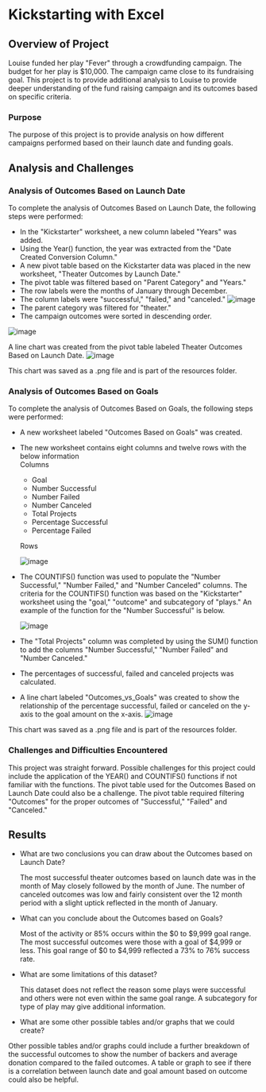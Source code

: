 # Kickstarting with Excel

## Overview of Project
Louise funded her play "Fever" through a crowdfunding campaign.  The budget for her play is $10,000.  The campaign came close
to its fundraising goal.  This project is to provide additional analysis to Louise to provide deeper understanding of
the fund raising campaign and its outcomes based on specific criteria.

### Purpose
The purpose of this project is to provide analysis on how different campaigns performed based on their launch date
and funding goals.


## Analysis and Challenges

### Analysis of Outcomes Based on Launch Date

To complete the analysis of Outcomes Based on Launch Date, the following steps were performed:

  * In the "Kickstarter" worksheet, a new column labeled "Years" was added.
  * Using the Year() function, the year was extracted from the "Date Created Conversion Column."
  * A new pivot table based on the Kickstarter data was placed in the new worksheet, "Theater Outcomes by Launch Date."
  * The pivot table was filtered based on "Parent Category" and "Years."
  * The row labels were the months of January through December.
  * The column labels were "successful," "failed," and "canceled."
   ![image](https://user-images.githubusercontent.com/100876517/160254948-e34212d4-d1f6-4a9a-a13a-32c629c70e84.png)
  * The parent category was filtered for "theater."
  * The campaign outcomes were sorted in descending order.
  
  ![image](https://user-images.githubusercontent.com/100876517/160255018-946f93cc-41d5-4962-970b-746e0875c118.png)
  
A line chart was created from the pivot table labeled Theater Outcomes Based on Launch Date.
![image](https://user-images.githubusercontent.com/100876517/160254715-951c2d49-e2fa-4baa-be32-62d1c142c74c.png)

This chart was saved as a .png file and is part of the resources folder.


### Analysis of Outcomes Based on Goals

To complete the analysis of Outcomes Based on Goals, the following steps were performed:

  * A new worksheet labeled "Outcomes Based on Goals" was created.
  * The new worksheet contains eight columns and twelve rows with the below information  
      Columns
      * Goal
      * Number Successful
      * Number Failed
      * Number Canceled
      * Total Projects
      * Percentage Successful
      * Percentage Failed

      Rows
      
     ![image](https://user-images.githubusercontent.com/100876517/160255319-2509b569-205d-41e1-81c5-58de84d35494.png) 
      
  * The COUNTIFS() function was used to populate the "Number Successful," "Number Failed," and "Number Canceled" columns. 
    The criteria for the COUNTIFS() function was based on the "Kickstarter" worksheet using the "goal," "outcome" and subcategory
    of "plays."  An example of the function for the "Number Successful" is below.
    
    ![image](https://user-images.githubusercontent.com/100876517/160288457-309be781-9ab7-4c9f-aae0-513cd6d9463f.png)
    
  * The "Total Projects" column was completed by using the SUM() function to add the columns "Number Successful," "Number Failed"
    and "Number Canceled."
  * The percentages of successful, failed and canceled projects was calculated.
  * A line chart labeled "Outcomes_vs_Goals" was created to show the relationship of the percentage successful, failed or canceled
    on the y-axis to the goal amount on the x-axis.
  ![image](https://user-images.githubusercontent.com/100876517/160288241-66cf08e7-3bf1-47ed-98e8-38bc18955bfc.png)
  
  This chart was saved as a .png file and is part of the resources folder.
  

### Challenges and Difficulties Encountered

This project was straight forward.  Possible challenges for this project could include the application of the YEAR() and COUNTIFS() functions
if not familiar with the functions.  The pivot table used for the Outcomes Based on Launch Date could also be a challenge.  The pivot table 
required filtering "Outcomes" for the proper outcomes of "Successful," "Failed" and "Canceled."  

## Results

- What are two conclusions you can draw about the Outcomes based on Launch Date?

  The most successful theater outcomes based on launch date was in the month of May closely followed by the month of June.  The number
  of canceled outcomes was low and fairly consistent over the 12 month period with a slight uptick reflected in the month of January.

- What can you conclude about the Outcomes based on Goals?
  
  Most of the activity or 85% occurs within the $0 to $9,999 goal range.  The most successful outcomes were those with a goal of $4,999 or less.
  This goal range of $0 to $4,999 reflected a 73% to 76% success rate.
   
- What are some limitations of this dataset?
 
  This dataset does not reflect the reason some plays were successful and others were not even within the same goal range.  A subcategory for 
  type of play may give additional information.  

- What are some other possible tables and/or graphs that we could create?

 Other possible tables and/or graphs could include a further breakdown of the successful outcomes to show the number of backers and average donation
 compared to the failed outcomes.  A table or graph to see if there is a correlation between launch date and goal amount based on outcome 
 could also be helpful.  
